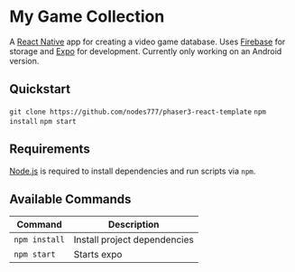 # My Game Collection 

A [React Native](https://reactnative.dev/) app for creating a video game database. Uses [Firebase](https://firebase.google.com/) for storage and [Expo](https://expo.io/) for development. Currently only working on an Android version.


## Quickstart

`git clone https://github.com/nodes777/phaser3-react-template`
`npm install`
`npm start`

## Requirements

[Node.js](https://nodejs.org) is required to install dependencies and run scripts via `npm`.

## Available Commands

| Command | Description |
|---------|-------------|
| `npm install` | Install project dependencies |
| `npm start` | Starts expo |
